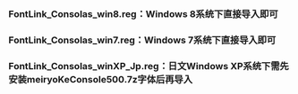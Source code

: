 ﻿### FontLink_Consolas_win8.reg：Windows 8系统下直接导入即可

### FontLink_Consolas_win7.reg：Windows 7系统下直接导入即可

### FontLink_Consolas_winXP_Jp.reg：日文Windows XP系统下需先安装meiryoKeConsole500.7z字体后再导入
